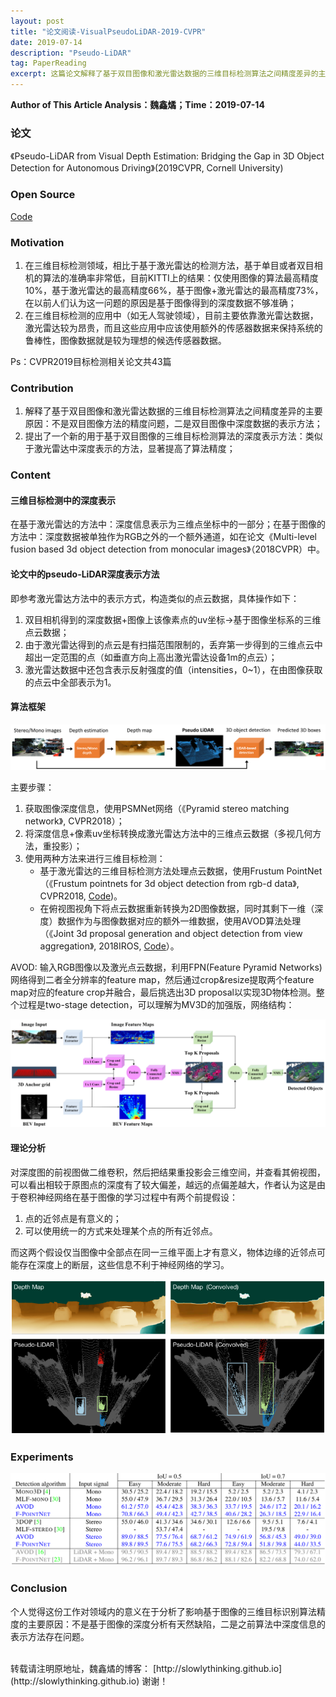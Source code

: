 ```yaml
---
layout: post
title: "论文阅读-VisualPseudoLiDAR-2019-CVPR"
date: 2019-07-14
description: "Pseudo-LiDAR"
tag: PaperReading
excerpt: 这篇论文解释了基于双目图像和激光雷达数据的三维目标检测算法之间精度差异的主要原因：不是双目图像方法的精度问题，二是双目图像中深度数据的表示方法；同时提出了一个新的用于基于双目图像的三维目标检测算法的深度表示方法：类似于激光雷达中深度表示的方法，显著提高了算法精度；给出了开源代码。
---
```


<script type="text/x-mathjax-config">
  MathJax.Hub.Config({
    tex2jax: {
      inlineMath: [ ['$','$'], ["\\(","\\)"] ],
      processEscapes: true
    }
  });
</script>
<script src="https://cdn.mathjax.org/mathjax/latest/MathJax.js?config=TeX-AMS-MML_HTMLorMML" type="text/javascript"></script>

**Author of This Article Analysis：魏鑫燏；Time：2019-07-14**

### 论文

《Pseudo-LiDAR from Visual Depth Estimation: Bridging the Gap in 3D Object Detection for Autonomous Driving》(2019CVPR, Cornell University)

### Open Source

[Code](https://github.com/mileyan/pseudo_lidar)

### Motivation

1. 在三维目标检测领域，相比于基于激光雷达的检测方法，基于单目或者双目相机的算法的准确率非常低，目前KITTI上的结果：仅使用图像的算法最高精度10%，基于激光雷达的最高精度66%，基于图像+激光雷达的最高精度73%，在以前人们认为这一问题的原因是基于图像得到的深度数据不够准确；
2. 在三维目标检测的应用中（如无人驾驶领域），目前主要依靠激光雷达数据，激光雷达较为昂贵，而且这些应用中应该使用额外的传感器数据来保持系统的鲁棒性，图像数据就是较为理想的候选传感器数据。

Ps：CVPR2019目标检测相关论文共43篇

### Contribution

1. 解释了基于双目图像和激光雷达数据的三维目标检测算法之间精度差异的主要原因：不是双目图像方法的精度问题，二是双目图像中深度数据的表示方法；
2. 提出了一个新的用于基于双目图像的三维目标检测算法的深度表示方法：类似于激光雷达中深度表示的方法，显著提高了算法精度；

### Content

#### 三维目标检测中的深度表示

在基于激光雷达的方法中：深度信息表示为三维点坐标中的一部分；在基于图像的方法中：深度数据被单独作为RGB之外的一个额外通道，如在论文《Multi-level fusion based 3d object detection from monocular images》（2018CVPR）中。

#### 论文中的pseudo-LiDAR深度表示方法

即参考激光雷达方法中的表示方式，构造类似的点云数据，具体操作如下：

1. 双目相机得到的深度数据+图像上该像素点的uv坐标->基于图像坐标系的三维点云数据；
2. 由于激光雷达得到的点云是有扫描范围限制的，丢弃第一步得到的三维点云中超出一定范围的点（如垂直方向上高出激光雷达设备1m的点云）；
3. 激光雷达数据中还包含表示反射强度的值（intensities，0~1），在由图像获取的点云中全部表示为1。

#### 算法框架

![](/images/posts/PseudoLiDAR/Pipeline.png)

主要步骤：

1. 获取图像深度信息，使用PSMNet网络（《Pyramid stereo matching network》, CVPR2018）；
2. 将深度信息+像素uv坐标转换成激光雷达方法中的三维点云数据（多视几何方法，重投影）；
3. 使用两种方法来进行三维目标检测：
    * 基于激光雷达的三维目标检测方法处理点云数据，使用Frustum PointNet（《Frustum pointnets for 3d object detection from rgb-d data》, CVPR2018, [Code](https://github.com/charlesq34/frustum-pointnets))。
    * 在俯视图视角下将点云数据重新转换为2D图像数据，同时其剩下一维（深度）数据作为与图像数据对应的额外一维数据，使用AVOD算法处理（《Joint 3d proposal generation and object detection from view aggregation》, 2018IROS, [Code](https://github.com/kujason/avod)）。

AVOD:
输入RGB图像以及激光点云数据，利用FPN(Feature Pyramid Networks)网络得到二者全分辨率的feature map，然后通过crop&resize提取两个feature map对应的feature crop并融合，最后挑选出3D proposal以实现3D物体检测。整个过程是two-stage detection，可以理解为MV3D的加强版，网络结构：

![](/images/posts/PseudoLiDAR/AVOD.png)

#### 理论分析

对深度图的前视图做二维卷积，然后把结果重投影会三维空间，并查看其俯视图，可以看出相较于原图点的深度有了较大偏差，越远的点偏差越大，作者认为这是由于卷积神经网络在基于图像的学习过程中有两个前提假设：

1. 点的近邻点是有意义的；
2. 可以使用统一的方式来处理某个点的所有近邻点。

而这两个假设仅当图像中全部点在同一三维平面上才有意义，物体边缘的近邻点可能存在深度上的断层，这些信息不利于神经网络的学习。

![](/images/posts/PseudoLiDAR/Analysis.png)

### Experiments

![](/images/posts/PseudoLiDAR/Experiment1.png)

### Conclusion

个人觉得这份工作对领域内的意义在于分析了影响基于图像的三维目标识别算法精度的主要原因：不是基于图像的深度分析有天然缺陷，二是之前算法中深度信息的表示方法存在问题。

<br>
转载请注明原地址，魏鑫燏的博客： [http://slowlythinking.github.io](http://slowlythinking.github.io) 谢谢！
